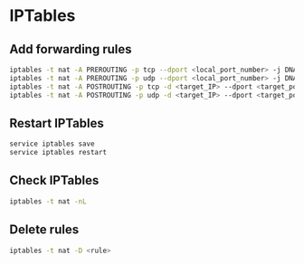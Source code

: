 # IPTables

## Add forwarding rules

```bash
iptables -t nat -A PREROUTING -p tcp --dport <local_port_number> -j DNAT --to-destination <target_IP:target_port_number>
iptables -t nat -A PREROUTING -p udp --dport <local_port_number> -j DNAT --to-destination <target_IP:target_port_number>
iptables -t nat -A POSTROUTING -p tcp -d <target_IP> --dport <target_port_number> -j SNAT --to-source <local_server_IP>
iptables -t nat -A POSTROUTING -p udp -d <target_IP> --dport <target_port_number> -j SNAT --to-source <local_server_IP>
```

## Restart IPTables

```bash
service iptables save
service iptables restart
```

## Check IPTables

```bash
iptables -t nat -nL
```

## Delete rules

```bash
iptables -t nat -D <rule>
```